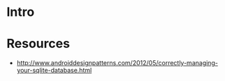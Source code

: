 # Intro

# Resources
* http://www.androiddesignpatterns.com/2012/05/correctly-managing-your-sqlite-database.html
